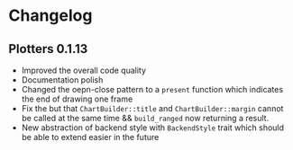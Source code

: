 # Changelog

## Plotters 0.1.13

- Improved the overall code quality
- Documentation polish
- Changed the oepn-close pattern to a `present` function which indicates the end of drawing one frame
- Fix the but that `ChartBuilder::title` and `ChartBuilder::margin` cannot be called at the same time && `build_ranged` now returning a result.
- New abstraction of backend style with `BackendStyle` trait which should be able to extend easier in the future
